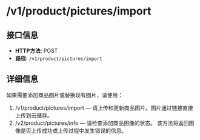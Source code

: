 # /v1/product/pictures/import

## 接口信息

- **HTTP方法**: POST
- **路径**: `/v1/product/pictures/import`

## 详细信息

如果需要添加商品图片或替换现有图片，请使用：

  1. /v1/product/pictures/import — 请上传和更新商品图片。图片通过链接直接上传到云储存。
  2. /v2/product/pictures/info — 请检查添加商品图像的状态。 该方法将返回图像是否上传成功或上传过程中发生错误的信息。


